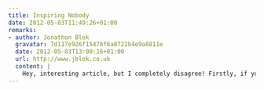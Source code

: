 ```yaml
---
title: Inspiring Nobody
date: 2012-05-03T11:49:26+01:00
remarks:
- author: Jonathon Blok
  gravatar: 7d117e926f1547bf6a8722b4e9a8811e
  date: 2012-05-03T13:00:16+01:00
  url: http://www.jblok.co.uk
  content: |
    Hey, interesting article, but I completely disagree! Firstly, if you actually look at the 2007 site it is actually quite status quo. If there wasn’t a ghastly and overcooked background, it would look even blander than today’s site, which I actually think is more brand orientated. The 2007 site has straight laced buttons, and even a standard browser submit button. In today’s site, there are subtle hints like angled headers, keeping brand identity, but not shoving it in your face. Granted, they could have utilised their full brand colour spectrum a bit more however. Also, I don’t think they should break layout conventions too much – they need to appeal to a global audience, and get across a huge amount of content, and I think using subtle branding like they have is better for usability than being radical in the whole structure of the site.
---
```

